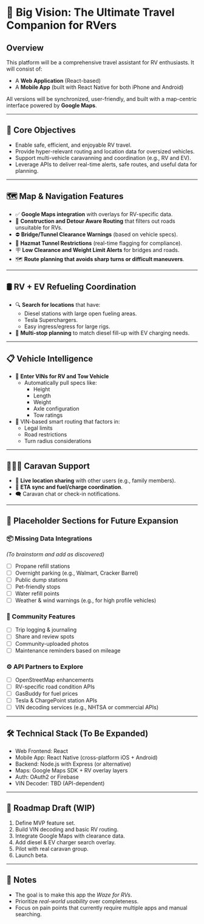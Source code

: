# 🚐 Big Vision: The Ultimate Travel Companion for RVers

## Overview
This platform will be a comprehensive travel assistant for RV enthusiasts. It will consist of:
- A **Web Application** (React-based)
- A **Mobile App** (built with React Native for both iPhone and Android)

All versions will be synchronized, user-friendly, and built with a map-centric interface powered by **Google Maps**.

---

## 🧭 Core Objectives
- Enable safe, efficient, and enjoyable RV travel.
- Provide hyper-relevant routing and location data for oversized vehicles.
- Support multi-vehicle caravanning and coordination (e.g., RV and EV).
- Leverage APIs to deliver real-time alerts, safe routes, and useful data for planning.

---

## 🗺️ Map & Navigation Features
- ✅ **Google Maps integration** with overlays for RV-specific data.
- 🚧 **Construction and Detour Aware Routing** that filters out roads unsuitable for RVs.
- ⛔ **Bridge/Tunnel Clearance Warnings** (based on vehicle specs).
- 🛑 **Hazmat Tunnel Restrictions** (real-time flagging for compliance).
- 🪧 **Low Clearance and Weight Limit Alerts** for bridges and roads.
- 🗺️ **Route planning that avoids sharp turns or difficult maneuvers**.

---

## 🛢️ RV + EV Refueling Coordination
- 🔍 **Search for locations** that have:
  - Diesel stations with large open fueling areas.
  - Tesla Superchargers.
  - Easy ingress/egress for large rigs.
- 🔄 **Multi-stop planning** to match diesel fill-up with EV charging needs.

---

## 📋 Vehicle Intelligence
- 🚐 **Enter VINs for RV and Tow Vehicle**
  - Automatically pull specs like:
    - Height
    - Length
    - Weight
    - Axle configuration
    - Tow ratings
- 🧠 VIN-based smart routing that factors in:
  - Legal limits
  - Road restrictions
  - Turn radius considerations

---

## 👨‍👩‍👦 Caravan Support
- 📍 **Live location sharing** with other users (e.g., family members).
- 🔔 **ETA sync and fuel/charge coordination**.
- 🗨️ Caravan chat or check-in notifications.

---

## 🔧 Placeholder Sections for Future Expansion

### 📦 Missing Data Integrations
_(To brainstorm and add as discovered)_
- [ ] Propane refill stations
- [ ] Overnight parking (e.g., Walmart, Cracker Barrel)
- [ ] Public dump stations
- [ ] Pet-friendly stops
- [ ] Water refill points
- [ ] Weather & wind warnings (e.g., for high profile vehicles)

### 📱 Community Features
- [ ] Trip logging & journaling
- [ ] Share and review spots
- [ ] Community-uploaded photos
- [ ] Maintenance reminders based on mileage

### ⚙️ API Partners to Explore
- [ ] OpenStreetMap enhancements
- [ ] RV-specific road condition APIs
- [ ] GasBuddy for fuel prices
- [ ] Tesla & ChargePoint station APIs
- [ ] VIN decoding services (e.g., NHTSA or commercial APIs)

---

## 🛠️ Technical Stack (To Be Expanded)
- Web Frontend: React
- Mobile App: React Native (cross-platform iOS + Android)
- Backend: Node.js with Express (or alternative)
- Maps: Google Maps SDK + RV overlay layers
- Auth: OAuth2 or Firebase
- VIN Decoder: TBD (API-dependent)

---

## 🚧 Roadmap Draft (WIP)
1. Define MVP feature set.
2. Build VIN decoding and basic RV routing.
3. Integrate Google Maps with clearance data.
4. Add diesel & EV charger search overlay.
5. Pilot with real caravan group.
6. Launch beta.

---

## 🧠 Notes
- The goal is to make this app the *Waze for RVs*.
- Prioritize *real-world usability* over completeness.
- Focus on pain points that currently require multiple apps and manual searching.

